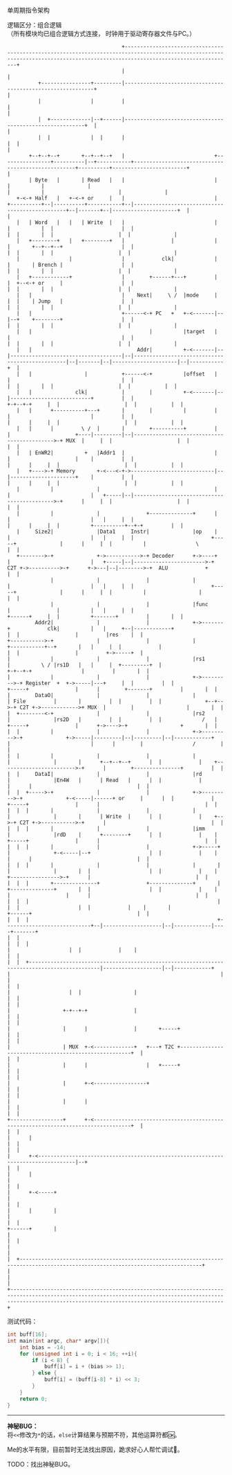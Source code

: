 单周期指令架构

逻辑区分：组合逻辑 \
（所有模块均已组合逻辑方式连接，
时钟用于驱动寄存器文件与PC。）

                                         +-------------------------------------------------------------------------------------------------------------------------------------------------------------------------------+ 
                                         |                                                                                                                                                                               | 
              +----------------+---------|------------------------------------------------------------+                                                                                                                  | 
              |                |         |                                                            |                                                                                                                  | 
              |  +-------------|--+------|---------------------------------------------------------+  |                                                                                                                  | 
              |  |             |  |      |                                                         |  |                                                                                                                  | 
           +--+--+--+       +--+--+--+   |                             +----------------+----------|--+-----------+---------------------------------------------------+----------+------------------------+              | 
           | Byte   |       | Read   |   |                             |                |          |              |                                                   |          |                        |              | 
       +-<-+ Half   |   +-<-+ or     |   |                             |  +----------+--|----------+-----------+--|------------------------------------------------+--|-------+--|---------------------+  |              | 
       |   | Word   |   |   | Write  |   |                             |  |          |  |                      |  |                                                |  |       |  |                     |  |              | 
       |   +--------+   |   +--------+   |               |             |  |       +--+--+--+                   |  |                                                |  |       |  |                     |  |              | 
       |                |                |            clk|             |  |       | Brench |                   |  |                                                |  |       |  |                     |  |              | 
       |   +------------+                |        +------+---+         |  |  +--<-+ or     |                   |  |                                                |  |       |  |                     |  |              | 
       |   |                             |    Next|     \ /  |mode     |  |  |    | Jump   |                   |  |                                                |  |       |  |                     |  |              | 
       |   |                             +------<-+ PC   +   +-<-------|--|--+    +--------+                   |  |                                                |  |       |  |                     |  |              | 
       |   |                                      |          |target   |  |                                    |  |                                                |  |       |  |                     |  |              | 
       |   |                                  Addr|          +-<-------|--|------------------------------------|--|------------------------------------------------|--|-------|--|---------------------|--|-----------+  | 
       |   |                 |           +------<-+          |offset   |  |                                    |  |                                                |  |       |  |                     |  |           |  | 
       |   |              clk|           |        |          +-<-------|--|--------------------------+         |  |                                              +-+--+-+     |  |                     |  |           |  | 
       |   |      +----------+---+       |        |          |         |  |                          |         |  |                                              |      |     |  |                     |  |           |  | 
       |   |      |         \ /  |       |        +----------+         |  |                     +----|---------|--|-------------------------------------------->-+ MUX  |     |  |                     |  |           |  | 
       |   | EnWR2|          +   |Addr1  |                             |  |                     |    |         |  |                                              |      |     |  |                     |  |           |  | 
       |   +---->-+ Memory       +-<---<-+->---------------------------|--|---------------------+    |         |  |                                              |      |     |  |                     |  |           |  | 
       |          |              |                                     |  |                          |   +-----|--|-------------------------------------------->-+      |     |  |                     |  |           |  | 
       |          |              |               +--------------+      |  |                          |   |     |  |                                              |      |     |  |          +----------+--+-+         |  | 
       |     Size2|              |Data1     Instr|              |op    |  |                          |   |     |  |                         +-----+              |      |     |  |          |                \        |  | 
       +-------->-+              +->----------->-+ Decoder      +->----+  |                          |   +-----|--|----------------------->-+ C2T +->---------->-+      +->---|--|-------->-+  ALU            +       |  | 
                  |              |               |              |         |                          |   |     |  |                         +-----+              |      |     |  |          |                 |       |  | 
                  |              |               |              |func     |               |          |   |     |  |                                              +------+     |  |          +-------+         |       |  | 
             Addr2|              |               |              +->-------+            clk|          |   |     +--|------------+                                              |  |                  |         |res    |  | 
    +----------->-+              |               |              |             +-----------+--+       |   |     |  |            |                                              |  |                  |         +->-----+  | 
    |             |              |               |              |rs1          |          \ / |rs1D   |   |     |  +---------+  |                                            +-+--+-+                |         |       |  | 
    |             |              |               |              +->--------->-+ Register  +  +->-----|---+     |  |         |  |                      +-----+               |      |        +-------+         |       |  | 
    |        DataO|              |               |              |             | File         |       |         |  |         |  |              +--+-->-+ C2T +->------------>+ MUX  |        |                 |       |  | 
    |  +--------<-+              |               |              |rs2          |              |rs2D   |         |  |         |  |             /   |    +-----+               |      +->---->-+                 +       |  | 
    |  |          |              |               |              +->--------->-+              +->-----|---------|--|---------|--|------------+    |                          |      |        |                /        |  | 
    |  |          |              |               |              |             |              |       |      +--+--+--+      |  |            |    +------------------------>-+      |        +---------------+         |  | 
    |  |     DataI|              |               |              |rd           |              |En4W   |      | Read   |      |  |            |                               |      |                                  |  | 
    |  |  +----->-+              |               |              +->--------->-+              +-<-----|------+ or     |      |  |            |         +-----+               |      |                                  |  | 
    |  |  |       |              |               |              |             |              |       |      | Write  |      |  |            |    +-->-+ C2T +->----------->-+      |                                  |  | 
    |  |  |       |              |               |              |imm          |              |rdD    |      +--------+      |  |            |    |    +-----+               |      |                                  |  | 
    |  |  |       |              |               |              +->-----+     |              +-<-----|--+                   |  |            |    |                          |      |                                  |  | 
    |  |  |       |              |               |              |       |     |              |       |  |                   |  |            |    |       +---------------->-+      |                                  |  | 
    |  |  |       +--------------+               +--------------+       |     +--------------+       |  |                   |  |            |    |       |                  |      |                                  |  | 
    |  |  |                                                             |                            |  |                   |  |            |    |       |                  +------+                                  |  | 
    |  |  |                                                             +----------------------------+--|-------------------|--|------------|----+-------+                                                            |  | 
    |  |  |                                                                                             |                   |  |            |    |                                                                    |  | 
    |  |  +---------------------------------------------------------------------------------------------|-------------------|--|------------+    |                                                                    |  | 
    |  |                                                                                                |                   |  |                 |                                                                    |  | 
    |  |                                                                                                |                 +-+--+-+               |                                                                    |  | 
    |  |                                                                                                |                 |      |               |       +-----+                                                      |  | 
    |  |                                                                                                |                 | MUX  +-<-------------+   +---+ T2C +------------------------------------------------------+  | 
    |  |                                                                                                |                 |      |                   |   +-----+                                                      |  | 
    |  |                                                                                                |                 |      +-<-----------------+                                                                |  | 
    |  |                                                                                                |                 |      |                                                                                    |  | 
    |  |                                                                                                +-----------------+      +-<----------------------------------------------------------------------------------+  | 
    |  |                                                                                                                  |      |                                                                                    |  | 
    |  |                                                                                                                  |      +-<----------------------------------------------------------------------------------|--+ 
    |  |                                                                                                                  |      |                                                                                    |    
    |  |                                                                                                                  |      +-<-----+                                                                            |    
    |  |                                                                                                                  |      |       |                                                                            |    
    |  |                                                                                                                  +------+       |                                                                            |    
    |  |                                                                                                                                 |                                                                            |    
    |  +---------------------------------------------------------------------------------------------------------------------------------+                                                                            |    
    |                                                                                                                                                                                                                 |    
    +-----------------------------------------------------------------------------------------------------------------------------------------------------------------------------------------------------------------+    
                                                                                                                                                                                                                          

测试代码：
```c
int buff[16];
int main(int argc, char* argv[]){
    int bias = -14;
    for (unsigned int i = 0; i < 16; ++i){
        if (i < 8) {
            buff[i] = i + (bias >> 1);
        } else {
            buff[i] = (buff[i-8] * i) << 3;
        }
    }
    return 0;
}
```

---

**神秘BUG：** \
将`<<`修改为`*`的话，`else`计算结果与预期不符，其他运算符都🆗。

Me的水平有限，目前暂时无法找出原因，跪求好心人帮忙调试🙏。

TODO：找出神秘BUG。